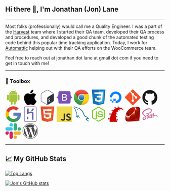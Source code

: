 ## Hi there 👋, I'm Jonathan (Jon) Lane

---

Most folks (professionally) would call me a Quality Engineer. I was a part of the [Harvest](https://github.com/harvesthq) team where I started their QA team, developed their QA process and procedures, and developed a good chunk of the automated testing code behind this popular time tracking application. Today, I work for [Automattic](https://www.automattic.com/) helping out with their QA efforts on the WooCommerce team.

Feel free to reach out at jonathan dot lane at gmail dot com if you need to get in touch with me!

---
### 🧰 Toolbox

<img src="https://raw.githubusercontent.com/devicons/devicon/master/icons/android/android-original.svg" width="50" alt="Android" /> <img src="https://raw.githubusercontent.com/devicons/devicon/master/icons/apple/apple-original.svg" width="50" alt="Apple/iOS" /> <img src="https://raw.githubusercontent.com/devicons/devicon/master/icons/bash/bash-original.svg" width="50" alt="Bash" /> <img src="https://raw.githubusercontent.com/devicons/devicon/master/icons/bootstrap/bootstrap-plain.svg" width="50" alt="Bootstrap" /> <img src="https://raw.githubusercontent.com/devicons/devicon/master/icons/chrome/chrome-original.svg" width="50" alt="Chrome" /> <img src="https://raw.githubusercontent.com/devicons/devicon/master/icons/css3/css3-original.svg" width="50" alt="CSS3" /> <img src="https://raw.githubusercontent.com/devicons/devicon/master/icons/digitalocean/digitalocean-original.svg" width="50" alt="DigitalOcean" /> <img src="https://raw.githubusercontent.com/devicons/devicon/master/icons/git/git-original.svg" width="50" alt="Git" /> <img src="https://raw.githubusercontent.com/devicons/devicon/master/icons/github/github-original.svg" width="50" alt="Github" /> <img src="https://raw.githubusercontent.com/devicons/devicon/master/icons/google/google-original.svg" width="50" alt="Google" /> <img src="https://raw.githubusercontent.com/devicons/devicon/master/icons/heroku/heroku-original.svg" width="50" alt="Heroku" /> <img src="https://raw.githubusercontent.com/devicons/devicon/master/icons/html5/html5-original.svg" width="50" alt="HTML5" /> <img src="https://raw.githubusercontent.com/devicons/devicon/master/icons/javascript/javascript-original.svg" width="50" alt="Javascript" /> <img src="https://raw.githubusercontent.com/devicons/devicon/master/icons/mysql/mysql-original.svg" width="50" alt="mysql" /> <img src="https://raw.githubusercontent.com/devicons/devicon/master/icons/nodejs/nodejs-original.svg" width="50" alt="nodejs" /> <img src="https://raw.githubusercontent.com/devicons/devicon/master/icons/rails/rails-plain.svg" width="50" alt="Rails" /> <img src="https://raw.githubusercontent.com/devicons/devicon/master/icons/ruby/ruby-original.svg" width="50" alt="Ruby" /> <img src="https://raw.githubusercontent.com/devicons/devicon/master/icons/sass/sass-original.svg" width="50" alt="Sass" /> <img src="https://raw.githubusercontent.com/devicons/devicon/master/icons/slack/slack-original.svg" width="50" alt="Slack" /> <img src="https://raw.githubusercontent.com/devicons/devicon/master/icons/wordpress/wordpress-plain.svg" width="50" alt="Wordpress" />

---

## &#x1f4c8; My GitHub Stats

[![Top Langs](https://github-readme-stats.vercel.app/api/top-langs/?username=lanej0&theme=radical)](https://github.com/anuraghazra/github-readme-stats)

[![Jon's GitHub stats](https://github-readme-stats.vercel.app/api?username=lanej0&theme=radical)](https://github.com/anuraghazra/github-readme-stats)
 
<!--
**lanej0/lanej0** is a ✨ _special_ ✨ repository because its `README.md` (this file) appears on your GitHub profile.

Here are some ideas to get you started:

- 🔭 I’m currently working on ...
- 🌱 I’m currently learning ...
- 👯 I’m looking to collaborate on ...
- 🤔 I’m looking for help with ...
- 💬 Ask me about ...
- 📫 How to reach me: ...
- 😄 Pronouns: ...
- ⚡ Fun fact: ...
-->
